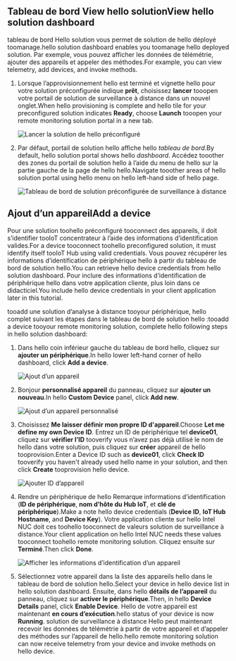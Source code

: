## <a name="view-hello-solution-dashboard"></a><span data-ttu-id="b3945-101">Tableau de bord View hello solution</span><span class="sxs-lookup"><span data-stu-id="b3945-101">View hello solution dashboard</span></span>

<span data-ttu-id="b3945-102">tableau de bord Hello solution vous permet de solution de hello déployé toomanage.</span><span class="sxs-lookup"><span data-stu-id="b3945-102">hello solution dashboard enables you toomanage hello deployed solution.</span></span> <span data-ttu-id="b3945-103">Par exemple, vous pouvez afficher les données de télémétrie, ajouter des appareils et appeler des méthodes.</span><span class="sxs-lookup"><span data-stu-id="b3945-103">For example, you can view telemetry, add devices, and invoke methods.</span></span>

1. <span data-ttu-id="b3945-104">Lorsque l’approvisionnement hello est terminé et vignette hello pour votre solution préconfigurée indique **prêt**, choisissez **lancer** tooopen votre portail de solution de surveillance à distance dans un nouvel onglet.</span><span class="sxs-lookup"><span data-stu-id="b3945-104">When hello provisioning is complete and hello tile for your preconfigured solution indicates **Ready**, choose **Launch** tooopen your remote monitoring solution portal in a new tab.</span></span>

    ![Lancer la solution de hello préconfiguré][img-launch-solution]

1. <span data-ttu-id="b3945-106">Par défaut, portail de solution hello affiche hello *tableau de bord*.</span><span class="sxs-lookup"><span data-stu-id="b3945-106">By default, hello solution portal shows hello *dashboard*.</span></span> <span data-ttu-id="b3945-107">Accédez tooother des zones du portail de solution hello à l’aide du menu de hello sur la partie gauche de la page de hello hello.</span><span class="sxs-lookup"><span data-stu-id="b3945-107">Navigate tooother areas of hello solution portal using hello menu on hello left-hand side of hello page.</span></span>

    ![Tableau de bord de solution préconfigurée de surveillance à distance][img-menu]

## <a name="add-a-device"></a><span data-ttu-id="b3945-109">Ajout d’un appareil</span><span class="sxs-lookup"><span data-stu-id="b3945-109">Add a device</span></span>

<span data-ttu-id="b3945-110">Pour une solution toohello préconfiguré tooconnect des appareils, il doit s’identifier tooIoT concentrateur à l’aide des informations d’identification valides.</span><span class="sxs-lookup"><span data-stu-id="b3945-110">For a device tooconnect toohello preconfigured solution, it must identify itself tooIoT Hub using valid credentials.</span></span> <span data-ttu-id="b3945-111">Vous pouvez récupérer les informations d’identification de périphérique hello à partir du tableau de bord de solution hello.</span><span class="sxs-lookup"><span data-stu-id="b3945-111">You can retrieve hello device credentials from hello solution dashboard.</span></span> <span data-ttu-id="b3945-112">Pour inclure des informations d’identification de périphérique hello dans votre application cliente, plus loin dans ce didacticiel.</span><span class="sxs-lookup"><span data-stu-id="b3945-112">You include hello device credentials in your client application later in this tutorial.</span></span>

<span data-ttu-id="b3945-113">tooadd une solution d’analyse à distance tooyour périphérique, hello complet suivant les étapes dans le tableau de bord de solution hello :</span><span class="sxs-lookup"><span data-stu-id="b3945-113">tooadd a device tooyour remote monitoring solution, complete hello following steps in hello solution dashboard:</span></span>

1. <span data-ttu-id="b3945-114">Dans hello coin inférieur gauche du tableau de bord hello, cliquez sur **ajouter un périphérique**.</span><span class="sxs-lookup"><span data-stu-id="b3945-114">In hello lower left-hand corner of hello dashboard, click **Add a device**.</span></span>

   ![Ajout d’un appareil][1]

1. <span data-ttu-id="b3945-116">Bonjour **personnalisé appareil** du panneau, cliquez sur **ajouter un nouveau**.</span><span class="sxs-lookup"><span data-stu-id="b3945-116">In hello **Custom Device** panel, click **Add new**.</span></span>

   ![Ajout d’un appareil personnalisé][2]

1. <span data-ttu-id="b3945-118">Choisissez **Me laisser définir mon propre ID d'appareil**.</span><span class="sxs-lookup"><span data-stu-id="b3945-118">Choose **Let me define my own Device ID**.</span></span> <span data-ttu-id="b3945-119">Entrez un ID de périphérique tel **device01**, cliquez sur **vérifier l’ID** tooverify vous n’avez pas déjà utilisé le nom de hello dans votre solution, puis cliquez sur **créer** appareil de hello tooprovision.</span><span class="sxs-lookup"><span data-stu-id="b3945-119">Enter a Device ID such as **device01**, click **Check ID** tooverify you haven't already used hello name in your solution, and then click **Create** tooprovision hello device.</span></span>

   ![Ajouter ID d’appareil][3]

1. <span data-ttu-id="b3945-121">Rendre un périphérique de hello Remarque informations d’identification (**ID de périphérique**, **nom d’hôte du Hub IoT**, et **clé de périphérique**).</span><span class="sxs-lookup"><span data-stu-id="b3945-121">Make a note hello device credentials (**Device ID**, **IoT Hub Hostname**, and **Device Key**).</span></span> <span data-ttu-id="b3945-122">Votre application cliente sur hello Intel NUC doit ces toohello tooconnect de valeurs solution de surveillance à distance.</span><span class="sxs-lookup"><span data-stu-id="b3945-122">Your client application on hello Intel NUC needs these values tooconnect toohello remote monitoring solution.</span></span> <span data-ttu-id="b3945-123">Cliquez ensuite sur **Terminé**.</span><span class="sxs-lookup"><span data-stu-id="b3945-123">Then click **Done**.</span></span>

    ![Afficher les informations d’identification d’un appareil][4]

1. <span data-ttu-id="b3945-125">Sélectionnez votre appareil dans la liste des appareils hello dans le tableau de bord de solution hello.</span><span class="sxs-lookup"><span data-stu-id="b3945-125">Select your device in hello device list in hello solution dashboard.</span></span> <span data-ttu-id="b3945-126">Ensuite, dans hello **détails de l’appareil** du panneau, cliquez sur **activer le périphérique**.</span><span class="sxs-lookup"><span data-stu-id="b3945-126">Then, in hello **Device Details** panel, click **Enable Device**.</span></span> <span data-ttu-id="b3945-127">Hello de votre appareil est maintenant **en cours d’exécution**.</span><span class="sxs-lookup"><span data-stu-id="b3945-127">hello status of your device is now **Running**.</span></span> <span data-ttu-id="b3945-128">solution de surveillance à distance Hello peut maintenant recevoir les données de télémétrie à partir de votre appareil et d’appeler des méthodes sur l’appareil de hello.</span><span class="sxs-lookup"><span data-stu-id="b3945-128">hello remote monitoring solution can now receive telemetry from your device and invoke methods on hello device.</span></span>

[img-launch-solution]: media/iot-suite-gateway-kit-view-solution/launch.png
[img-menu]: media/iot-suite-gateway-kit-view-solution/menu.png
[1]: media/iot-suite-gateway-kit-view-solution/suite0.png
[2]: media/iot-suite-gateway-kit-view-solution/suite1.png
[3]: media/iot-suite-gateway-kit-view-solution/suite2.png
[4]: media/iot-suite-gateway-kit-view-solution/suite3.png